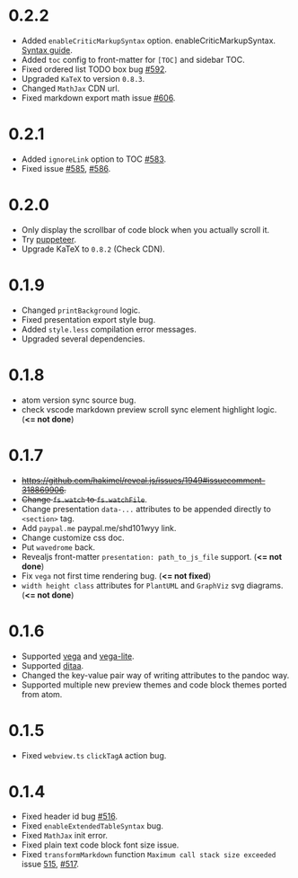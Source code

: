 # 0.2.2
* Added `enableCriticMarkupSyntax` option. enableCriticMarkupSyntax. [Syntax guide](http://criticmarkup.com/users-guide.php).  
* Added `toc` config to front-matter for `[TOC]` and sidebar TOC.  
* Fixed ordered list TODO box bug [#592](https://github.com/shd101wyy/markdown-preview-enhanced/issues/592).  
* Upgraded `KaTeX` to version `0.8.3`.  
* Changed `MathJax` CDN url.  
* Fixed markdown export math issue [#606](https://github.com/shd101wyy/markdown-preview-enhanced/issues/606).  

# 0.2.1 
* Added `ignoreLink` option to TOC [#583](https://github.com/shd101wyy/markdown-preview-enhanced/issues/583).  
* Fixed issue [#585](https://github.com/shd101wyy/markdown-preview-enhanced/issues/585), [#586](https://github.com/shd101wyy/markdown-preview-enhanced/issues/585).  

# 0.2.0
* Only display the scrollbar of code block when you actually scroll it.  
* Try [puppeteer](https://github.com/GoogleChrome/puppeteer).  
* Upgrade KaTeX to `0.8.2` (Check CDN). 

# 0.1.9
* Changed `printBackground` logic.  
* Fixed presentation export style bug.  
* Added `style.less` compilation error messages.  
* Upgraded several dependencies.  

# 0.1.8 
* atom version sync source bug.  
* check vscode markdown preview scroll sync element highlight logic.  (**<= not done**)

# 0.1.7  
* ~~https://github.com/hakimel/reveal.js/issues/1949#issuecomment-318869906.~~    
* ~~Change `fs.watch` to `fs.watchFile`~~.    
* Change presentation `data-...` attributes to be appended directly to `<section>` tag.  
* Add `paypal.me` paypal.me/shd101wyy link.  
* Change customize css doc.   
* Put `wavedrome` back.  
* Revealjs front-matter `presentation: path_to_js_file` support.  (**<= not done**)
* Fix `vega` not first time rendering bug. (**<= not fixed**)   
* `width height class` attributes for `PlantUML` and `GraphViz` svg diagrams. (**<= not done**)  

# 0.1.6
* Supported [vega](https://vega.github.io/vega/) and [vega-lite](https://vega.github.io/vega-lite/).   
* Supported [ditaa](https://github.com/stathissideris/ditaa).  
* Changed the key-value pair way of writing attributes to the pandoc way.   
* Supported multiple new preview themes and code block themes ported from atom.    

# 0.1.5
* Fixed `webview.ts` `clickTagA` action bug.  

# 0.1.4
* Fixed header id bug [#516](https://github.com/shd101wyy/markdown-preview-enhanced/issues/516).  
* Fixed `enableExtendedTableSyntax` bug.  
* Fixed `MathJax` init error.  
* Fixed plain text code block font size issue.  
* Fixed `transformMarkdown` function `Maximum call stack size exceeded` issue [515](https://github.com/shd101wyy/markdown-preview-enhanced/issues/515), [#517](https://github.com/shd101wyy/markdown-preview-enhanced/issues/517).  

